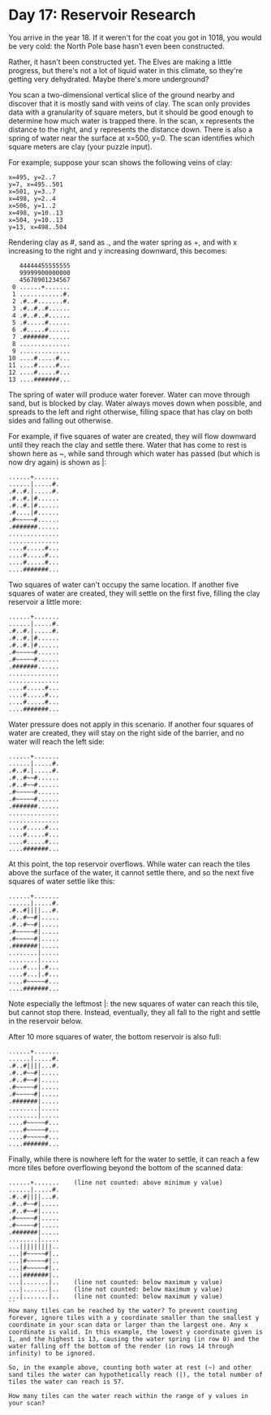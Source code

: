 # Day 17: Reservoir Research

You arrive in the year 18. If it weren't for the coat you got in 1018, you would be very cold: the North Pole base hasn't even been constructed.

Rather, it hasn't been constructed yet. The Elves are making a little progress, but there's not a lot of liquid water in this climate, so they're getting very dehydrated. Maybe there's more underground?

You scan a two-dimensional vertical slice of the ground nearby and discover that it is mostly sand with veins of clay. The scan only provides data with a granularity of square meters, but it should be good enough to determine how much water is trapped there. In the scan, x represents the distance to the right, and y represents the distance down. There is also a spring of water near the surface at x=500, y=0. The scan identifies which square meters are clay (your puzzle input).

For example, suppose your scan shows the following veins of clay:

```
x=495, y=2..7
y=7, x=495..501
x=501, y=3..7
x=498, y=2..4
x=506, y=1..2
x=498, y=10..13
x=504, y=10..13
y=13, x=498..504
```
Rendering clay as #, sand as ., and the water spring as +, and with x increasing to the right and y increasing downward, this becomes:

```
   44444455555555
   99999900000000
   45678901234567
 0 ......+.......
 1 ............#.
 2 .#..#.......#.
 3 .#..#..#......
 4 .#..#..#......
 5 .#.....#......
 6 .#.....#......
 7 .#######......
 8 ..............
 9 ..............
10 ....#.....#...
11 ....#.....#...
12 ....#.....#...
13 ....#######...
```
The spring of water will produce water forever. Water can move through sand, but is blocked by clay. Water always moves down when possible, and spreads to the left and right otherwise, filling space that has clay on both sides and falling out otherwise.

For example, if five squares of water are created, they will flow downward until they reach the clay and settle there. Water that has come to rest is shown here as ~, while sand through which water has passed (but which is now dry again) is shown as |:

```
......+.......
......|.....#.
.#..#.|.....#.
.#..#.|#......
.#..#.|#......
.#....|#......
.#~~~~~#......
.#######......
..............
..............
....#.....#...
....#.....#...
....#.....#...
....#######...
```
Two squares of water can't occupy the same location. If another five squares of water are created, they will settle on the first five, filling the clay reservoir a little more:

```
......+.......
......|.....#.
.#..#.|.....#.
.#..#.|#......
.#..#.|#......
.#~~~~~#......
.#~~~~~#......
.#######......
..............
..............
....#.....#...
....#.....#...
....#.....#...
....#######...
```
Water pressure does not apply in this scenario. If another four squares of water are created, they will stay on the right side of the barrier, and no water will reach the left side:

```
......+.......
......|.....#.
.#..#.|.....#.
.#..#~~#......
.#..#~~#......
.#~~~~~#......
.#~~~~~#......
.#######......
..............
..............
....#.....#...
....#.....#...
....#.....#...
....#######...
```
At this point, the top reservoir overflows. While water can reach the tiles above the surface of the water, it cannot settle there, and so the next five squares of water settle like this:

```
......+.......
......|.....#.
.#..#||||...#.
.#..#~~#|.....
.#..#~~#|.....
.#~~~~~#|.....
.#~~~~~#|.....
.#######|.....
........|.....
........|.....
....#...|.#...
....#...|.#...
....#~~~~~#...
....#######...
```
Note especially the leftmost |: the new squares of water can reach this tile, but cannot stop there. Instead, eventually, they all fall to the right and settle in the reservoir below.

After 10 more squares of water, the bottom reservoir is also full:

```
......+.......
......|.....#.
.#..#||||...#.
.#..#~~#|.....
.#..#~~#|.....
.#~~~~~#|.....
.#~~~~~#|.....
.#######|.....
........|.....
........|.....
....#~~~~~#...
....#~~~~~#...
....#~~~~~#...
....#######...
```
Finally, while there is nowhere left for the water to settle, it can reach a few more tiles before overflowing beyond the bottom of the scanned data:

```
......+.......    (line not counted: above minimum y value)
......|.....#.
.#..#||||...#.
.#..#~~#|.....
.#..#~~#|.....
.#~~~~~#|.....
.#~~~~~#|.....
.#######|.....
........|.....
...|||||||||..
...|#~~~~~#|..
...|#~~~~~#|..
...|#~~~~~#|..
...|#######|..
...|.......|..    (line not counted: below maximum y value)
...|.......|..    (line not counted: below maximum y value)
...|.......|..    (line not counted: below maximum y value)
``
How many tiles can be reached by the water? To prevent counting forever, ignore tiles with a y coordinate smaller than the smallest y coordinate in your scan data or larger than the largest one. Any x coordinate is valid. In this example, the lowest y coordinate given is 1, and the highest is 13, causing the water spring (in row 0) and the water falling off the bottom of the render (in rows 14 through infinity) to be ignored.

So, in the example above, counting both water at rest (~) and other sand tiles the water can hypothetically reach (|), the total number of tiles the water can reach is 57.

How many tiles can the water reach within the range of y values in your scan?
